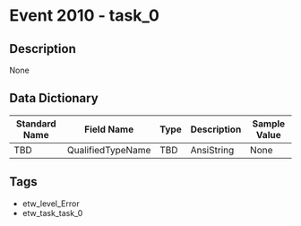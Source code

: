 # Event 2010 - task_0

## Description
None

## Data Dictionary
|Standard Name|Field Name|Type|Description|Sample Value|
|---|---|---|---|---|
|TBD|QualifiedTypeName|TBD|AnsiString|None|None|

## Tags
* etw_level_Error
* etw_task_task_0